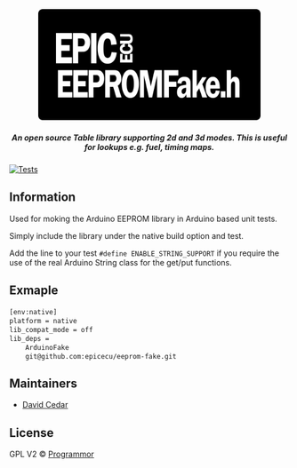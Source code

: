 <div align="center">

<img src="support/epicecu-eeprom-fake-logo.png" alt="EpicECU EEPROMFake" width="400" />

##### An open source Table library supporting 2d and 3d modes. This is useful for lookups e.g. fuel, timing maps.

</div>

[![Tests](https://github.com/epicecu/eeprom-fake/actions/workflows/unit_tests.yml/badge.svg?branch=main)](https://github.com/epicecu/eeprom-fake/actions/workflows/unit_tests.yml)

## Information

Used for moking the Arduino EEPROM library in Arduino based unit tests.

Simply include the library under the native build option and test.

Add the line to your test `#define ENABLE_STRING_SUPPORT` if you require the use of the real Arduino String class for the get/put functions.

## Exmaple

```
[env:native]
platform = native
lib_compat_mode = off
lib_deps =
    ArduinoFake
    git@github.com:epicecu/eeprom-fake.git
```

## Maintainers

- [David Cedar](https://github.com/devvid)

## License

GPL V2 © [Programmor](https://github.com/epicecu/table)

